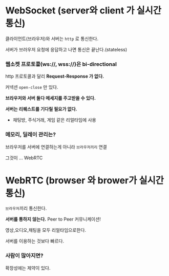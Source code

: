 # WebSocket (server와 client 가 실시간 통신)

클라이언트(브라우저)와 서버는 `http` 로 통신한다.

서버가 브러우저 요청에 응답하고 나면 통신은 끝난다.(stateless)



### 웹소켓 프로토콜(ws://, wss://)은 bi-directional

http 프로토콜과 달리 **Request-Response 가 없다.**

커넥션 `open-close` 만 있다.

**브라우저와 서버 둘다 메세지를 주고받을 수 있다.**

**서버는 리퀘스트를 기다릴 필요가 없다.** 

- 채팅방, 주식거래, 게임 같은 리얼타임에 사용



### 메모리, 딜레이 관리는?

브라우저를 서버에 연결하는게 아니라 `브라우저끼리` 연결

그것이 ... WebRTC



# WebRTC (browser 와 brower가 실시간 통신)

`브라우저`끼리 통신한다.

**서버를 통하지 않는다.** Peer to Peer 커뮤니케이션!

영상,오디오,채팅을 모두 리얼타임으로한다.

서버를 이용하는 것보다 빠르다.



### 사람이 많아지면?

확장성에는 제약이 있다. 

